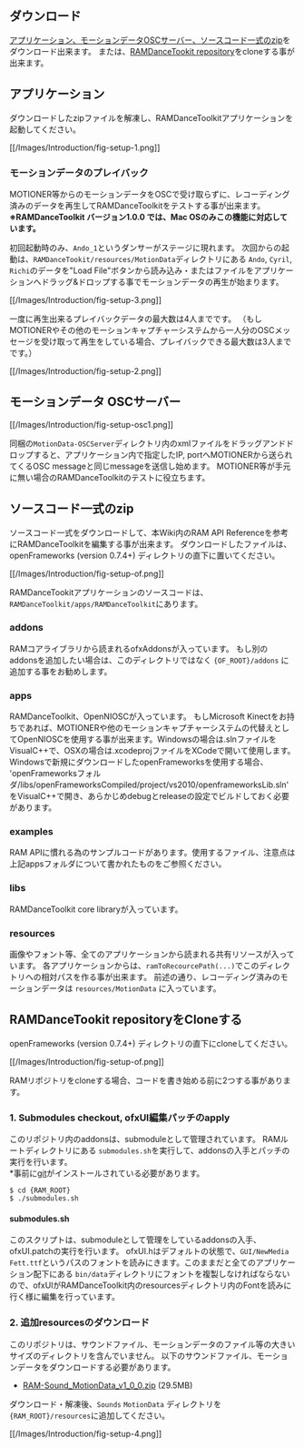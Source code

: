 ## ダウンロード

[アプリケーション、モーションデータOSCサーバー、ソースコード一式のzip](Overview#downloads)をダウンロード出来ます。
または、[RAMDanceTookit repository](https://github.com/YCAMInterlab/RAMDanceToolkit)をcloneする事が出来ます。

## アプリケーション

ダウンロードしたzipファイルを解凍し、RAMDanceToolkitアプリケーションを起動してください。

[[/Images/Introduction/fig-setup-1.png]]

### モーションデータのプレイバック
MOTIONER等からのモーションデータをOSCで受け取らずに、レコーディング済みのデータを再生してRAMDanceToolkitをテストする事が出来ます。　　
**※RAMDanceToolkit バージョン1.0.0 では、Mac OSのみこの機能に対応しています。**

初回起動時のみ、`Ando_1`というダンサーがステージに現れます。
次回からの起動は、`RAMDanceTookit/resources/MotionData`ディレクトリにある `Ando`, `Cyril`, `Richi`のデータを"Load File"ボタンから読み込み・またはファイルをアプリケーションへドラッグ&ドロップする事でモーションデータの再生が始まります。

[[/Images/Introduction/fig-setup-3.png]]

一度に再生出来るプレイバックデータの最大数は4人までです。
（もしMOTIONERやその他のモーションキャプチャーシステムから一人分のOSCメッセージを受け取って再生をしている場合、プレイバックできる最大数は3人までです。）

[[/Images/Introduction/fig-setup-2.png]]


## モーションデータ OSCサーバー

[[/Images/Introduction/fig-setup-osc1.png]]

同梱の`MotionData-OSCServer`ディレクトリ内のxmlファイルをドラッグアンドドロップすると、アプリケーション内で指定したIP, portへMOTIONERから送られてくるOSC messageと同じmessageを送信し始めます。
MOTIONER等が手元に無い場合のRAMDanceToolkitのテストに役立ちます。


## ソースコード一式のzip

ソースコード一式をダウンロードして、本Wiki内のRAM API Referenceを参考にRAMDanceToolkitを編集する事が出来ます。
ダウンロードしたファイルは、openFrameworks (version 0.7.4+) ディレクトリの直下に置いてください。

[[/Images/Introduction/fig-setup-of.png]]


RAMDanceTookitアプリケーションのソースコードは、`RAMDanceToolkit/apps/RAMDanceToolkit`にあります。


### addons 

RAMコアライブラリから読まれるofxAddonsが入っています。
もし別のaddonsを追加したい場合は、このディレクトリではなく `{OF_ROOT}/addons` に追加する事をお勧めします。

### apps

RAMDanceToolkit、OpenNIOSCが入っています。
もしMicrosoft Kinectをお持ちであれば、MOTIONERや他のモーションキャプチャーシステムの代替えとしてOpenNIOSCを使用する事が出来ます。Windowsの場合は.slnファイルをVisualC++で、OSXの場合は.xcodeprojファイルをXCodeで開いて使用します。Windowsで新規にダウンロードしたopenFrameworksを使用する場合、<br />
'openFrameworksフォルダ/libs/openFrameworksCompiled/project/vs2010/openframeworksLib.sln' <br />
をVisualC++で開き、あらかじめdebugとreleaseの設定でビルドしておく必要があります。

### examples

RAM APIに慣れる為のサンプルコードがあります。使用するファイル、注意点は上記appsフォルダについて書かれたものをご参照ください。

### libs

RAMDanceToolkit core libraryが入っています。

### resources

画像やフォント等、全てのアプリケーションから読まれる共有リソースが入っています。 各アプリケーションからは、`ramToRecourcePath(...)`でこのディレクトリへの相対パスを作る事が出来ます。
前述の通り、レコーディング済みのモーションデータは `resources/MotionData` に入っています。


## RAMDanceTookit repositoryをCloneする

openFrameworks (version 0.7.4+) ディレクトリの直下にcloneしてください。

[[/Images/Introduction/fig-setup-of.png]]

RAMリポジトリをcloneする場合、コードを書き始める前に2つする事があります。

### 1. Submodules checkout, ofxUI編集パッチのapply

このリポジトリ内のaddonsは、submoduleとして管理されています。
RAMルートディレクトリにある `submodules.sh`を実行して、addonsの入手とパッチの実行を行います。  
*事前に[git](http://git-scm.com/downloads)がインストールされている必要があります。

	$ cd {RAM_ROOT}
	$ ./submodules.sh

#### submodules.sh

このスクリプトは、submoduleとして管理をしているaddonsの入手、ofxUI.patchの実行を行います。
ofxUI.hはデフォルトの状態で、`GUI/NewMedia Fett.ttf`というパスのフォントを読みにきます。このままだと全てのアプリケーション配下にある `bin/data`ディレクトリにフォントを複製しなければならないので、ofxUIがRAMDanceToolkit内のresourcesディレクトリ内のFontを読みに行く様に編集を行っています。


### 2. 追加resourcesのダウンロード

このリポジトリは、サウンドファイル、モーションデータのファイル等の大きいサイズのディレクトリを含んでいません。
以下のサウンドファイル、モーションデータをダウンロードする必要があります。

- [RAM-Sound_MotionData_v1_0_0.zip](https://raw.github.com/wiki/YCAMInterlab/RAMDanceToolkit/releases/resources/RAM-Sound_MotionData_v1_0_0.zip) (29.5MB)

ダウンロード・解凍後、`Sounds` `MotionData` ディレクトリを `{RAM_ROOT}/resources`に追加してください。

[[/Images/Introduction/fig-setup-4.png]]